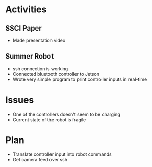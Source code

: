 # Activities

## SSCI Paper

- Made presentation video

## Summer Robot

- ssh connection is working
- Connected bluetooth controller to Jetson
- Wrote very simple program to print controller inputs in real-time

# Issues

- One of the controllers doesn't seem to be charging
- Current state of the robot is fragile

# Plan

- Translate controller input into robot commands
- Get camera feed over ssh
